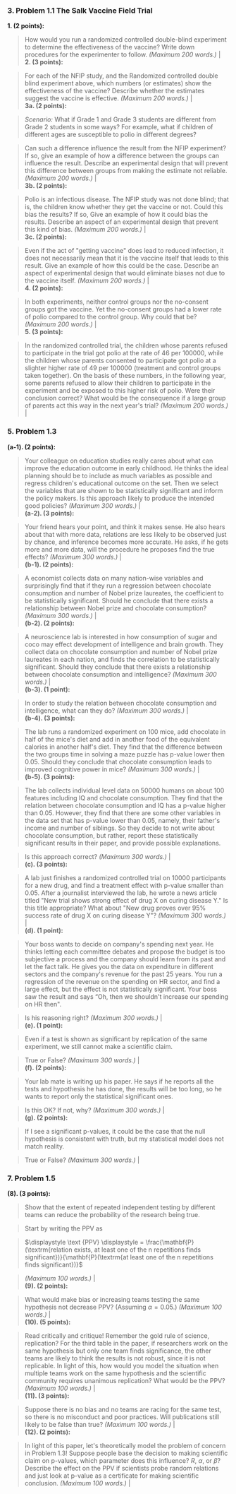 ### 3. Problem 1.1 The Salk Vaccine Field Trial

**1. (2 points):**

>How would you run a randomized controlled double-blind experiment to determine the effectiveness of the vaccine? Write down procedures for the experimenter to follow. *(Maximum 200 words.)*
|  
**2. (3 points):**

>For each of the NFIP study, and the Randomized controlled double blind experiment above, which numbers (or estimates) show the effectiveness of the vaccine? Describe whether the estimates suggest the vaccine is effective. *(Maximum 200 words.)*
|  
**3a. (2 points):**

>*Scenario:* What if Grade 1 and Grade 3 students are different from Grade 2 students in some ways? For example, what if children of different ages are susceptible to polio in different degrees?

> Can such a difference influence the result from the NFIP experiment? If so, give an example of how a difference between the groups can influence the result. Describe an experimental design that will prevent this difference between groups from making the estimate not reliable. *(Maximum 200 words.)*
|  
**3b. (2 points):**

>Polio is an infectious disease. The NFIP study was not done blind; that is, the children know whether they get the vaccine or not. Could this bias the results? If so, Give an example of how it could bias the results. Describe an aspect of an experimental design that prevent this kind of bias. *(Maximum 200 words.)*
|  
**3c. (2 points):**

>Even if the act of "getting vaccine" does lead to reduced infection, it does not necessarily mean that it is the vaccine itself that leads to this result. Give an example of how this could be the case. Describe an aspect of experimental design that would eliminate biases not due to the vaccine itself. *(Maximum 200 words.)*
|  
**4. (2 points):**

>In both experiments, neither control groups nor the no-consent groups got the vaccine. Yet the no-consent groups had a lower rate of polio compared to the control group. Why could that be? *(Maximum 200 words.)*
|  
**5. (3 points):**

>In the randomized controlled trial, the children whose parents refused to participate in the trial got polio at the rate of 46 per 100000, while the children whose parents consented to participate got polio at a slighter higher rate of 49 per 100000 (treatment and control groups taken together). On the basis of these numbers, in the following year, some parents refused to allow their children to participate in the experiment and be exposed to this higher risk of polio. Were their conclusion correct? What would be the consequence if a large group of parents act this way in the next year's trial? *(Maximum 200 words.)*
|  
### 5. Problem 1.3

**(a-1). (2 points):**

>Your colleague on education studies really cares about what can improve the education outcome in early childhood. He thinks the ideal planning should be to include as much variables as possible and regress children's educational outcome on the set. Then we select the variables that are shown to be statistically significant and inform the policy makers. Is this approach likely to produce the intended good policies? *(Maximum 300 words.)*
|  
**(a-2). (3 points):**

>Your friend hears your point, and think it makes sense. He also hears about that with more data, relations are less likely to be observed just by chance, and inference becomes more accurate. He asks, if he gets more and more data, will the procedure he proposes find the true effects? *(Maximum 300 words.)*
|  
**(b-1). (2 points):**

>A economist collects data on many nation-wise variables and surprisingly find that if they run a regression between chocolate consumption and number of Nobel prize laureates, the coefficient to be statistically significant. Should he conclude that there exists a relationship between Nobel prize and chocolate consumption? *(Maximum 300 words.)*
|  
**(b-2). (2 points):**

>A neuroscience lab is interested in how consumption of sugar and coco may effect development of intelligence and brain growth. They collect data on chocolate consumption and number of Nobel prize laureates in each nation, and finds the correlation to be statistically significant. Should they conclude that there exists a relationship between chocolate consumption and intelligence? *(Maximum 300 words.)*
|  
**(b-3). (1 point):**

>In order to study the relation between chocolate consumption and intelligence, what can they do? *(Maximum 300 words.)*
|  
**(b-4). (3 points):**

>The lab runs a randomized experiment on 100 mice, add chocolate in half of the mice's diet and add in another food of the equivalent calories in another half's diet. They find that the difference between the two groups time in solving a maze puzzle has p-value lower then 0.05. Should they conclude that chocolate consumption leads to improved cognitive power in mice? *(Maximum 300 words.)*
|  
**(b-5). (3 points):**

>The lab collects individual level data on 50000 humans on about 100 features including IQ and chocolate consumption. They find that the relation between chocolate consumption and IQ has a p-value higher than 0.05. However, they find that there are some other variables in the data set that has p-value lower than 0.05, namely, their father's income and number of siblings. So they decide to not write about chocolate consumption, but rather, report these statistically significant results in their paper, and provide possible explanations.

>Is this approach correct? *(Maximum 300 words.)*
|  
**(c). (3 points):**

>A lab just finishes a randomized controlled trial on 10000 participants for a new drug, and find a treatment effect with p-value smaller than 0.05. After a journalist interviewed the lab, he wrote a news article titled "New trial shows strong effect of drug X on curing disease Y." Is this title appropriate? What about "New drug proves over 95% success rate of drug X on curing disease Y"? *(Maximum 300 words.)*
|  
**(d). (1 point):**

>Your boss wants to decide on company's spending next year. He thinks letting each committee debates and propose the budget is too subjective a process and the company should learn from its past and let the fact talk. He gives you the data on expenditure in different sectors and the company's revenue for the past 25 years. You run a regression of the revenue on the spending on HR sector, and find a large effect, but the effect is not statistically significant. Your boss saw the result and says “Oh, then we shouldn't increase our spending on HR then".

>Is his reasoning right? *(Maximum 300 words.)*
|  
**(e). (1 point):**

>Even if a test is shown as significant by replication of the same experiment, we still cannot make a scientific claim.

>True or False? *(Maximum 300 words.)*
|  
**(f). (2 points):**

>Your lab mate is writing up his paper. He says if he reports all the tests and hypothesis he has done, the results will be too long, so he wants to report only the statistical significant ones.

>Is this OK? If not, why? *(Maximum 300 words.)*
|  
**(g). (2 points):**

>If I see a significant p-values, it could be the case that the null hypothesis is consistent with truth, but my statistical model does not match reality.

>True or False? *(Maximum 300 words.)*
|  
### 7. Problem 1.5

**(8). (3 points):**

>Show that the extent of repeated independent testing by different teams can reduce the probability of the research being true.

>Start by writing the PPV as  

> $\displaystyle  \text {PPV} \displaystyle = \frac{\mathbf{P}(\textrm{relation exists, at least one of the n repetitions finds significant})}{\mathbf{P}(\textrm{at least one of the n repetitions finds significant})}$  

> *(Maximum 100 words.)*
|  
**(9). (2 points):**

>What would make bias or increasing teams testing the same hypothesis not decrease PPV? (Assuming  $\alpha=0.05$.) *(Maximum 100 words.)*
|  
**(10). (5 points):**

>Read critically and critique! Remember the gold rule of science, replication? For the third table in the paper, if researchers work on the same hypothesis but only one team finds significance, the other teams are likely to think the results is not robust, since it is not replicable. In light of this, how would you model the situation when multiple teams work on the same hypothesis and the scientific community requires unanimous replication? What would be the PPV? *(Maximum 100 words.)*
|  
**(11). (3 points):**

>Suppose there is no bias and no teams are racing for the same test, so there is no misconduct and poor practices. Will publications still likely to be false than true? *(Maximum 100 words.)*
|  
**(12). (2 points):**

>In light of this paper, let's theoretically model the problem of concern in Problem 1.3! Suppose people base the decision to making scientific claim on p-values, which parameter does this influence?  $R$, $\alpha$, or $\beta$? Describe the effect on the PPV if scientists probe random relations and just look at p-value as a certificate for making scientific conclusion. *(Maximum 100 words.)*
|  

